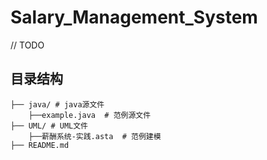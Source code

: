 # Salary_Management_System

// TODO


## 目录结构

```
├── java/ # java源文件
	├──example.java  # 范例源文件
├── UML/ # UML文件
	├──薪酬系统-实践.asta  # 范例建模
├── README.md
```